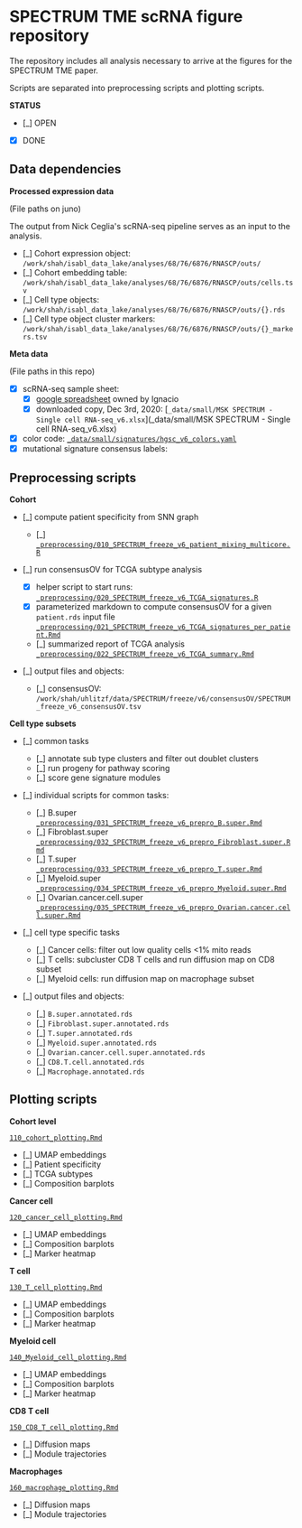 # SPECTRUM TME scRNA figure repository

The repository includes all analysis necessary to arrive at the figures for the SPECTRUM TME paper. 

Scripts are separated into preprocessing scripts and plotting scripts. 

**STATUS**

- [_] OPEN
- [x] DONE

## Data dependencies

**Processed expression data** 

(File paths on juno) 

The output from Nick Ceglia's scRNA-seq pipeline serves as an input to the analysis. 

- [_] Cohort expression object: `/work/shah/isabl_data_lake/analyses/68/76/6876/RNASCP/outs/`
- [_] Cohort embedding table: `/work/shah/isabl_data_lake/analyses/68/76/6876/RNASCP/outs/cells.tsv`
- [_] Cell type objects: `/work/shah/isabl_data_lake/analyses/68/76/6876/RNASCP/outs/{}.rds`
- [_] Cell type object cluster markers: `/work/shah/isabl_data_lake/analyses/68/76/6876/RNASCP/outs/{}_markers.tsv`

**Meta data** 

(File paths in this repo) 

- [x] scRNA-seq sample sheet: 
    - [x] [google spreadsheet](https://docs.google.com/spreadsheets/d/1plhIL1rH2IuQ8b_komjAUHKKrnYPNDyhvNNRsTv74u8/edit?ts=5d406b84#gid=1078838729) owned by Ignacio
    - [x] downloaded copy, Dec 3rd, 2020: [`_data/small/MSK SPECTRUM - Single cell RNA-seq_v6.xlsx`](_data/small/MSK SPECTRUM - Single cell RNA-seq_v6.xlsx)
- [x] color code: [`_data/small/signatures/hgsc_v6_colors.yaml`](_data/small/signatures/hgsc_v6_colors.yaml)
- [x] mutational signature consensus labels: 

## Preprocessing scripts

**Cohort** 

- [_] compute patient specificity from SNN graph
    - [_] [`_preprocessing/010_SPECTRUM_freeze_v6_patient_mixing_multicore.R`](_preprocessing/010_SPECTRUM_freeze_v6_patient_mixing_multicore.R)
- [_] run consensusOV for TCGA subtype analysis 
    - [x] helper script to start runs: [`_preprocessing/020_SPECTRUM_freeze_v6_TCGA_signatures.R`](_preprocessing/020_SPECTRUM_freeze_v6_TCGA_signatures.R)
    - [x] parameterized markdown to compute consensusOV for a given `patient.rds` input file [`_preprocessing/021_SPECTRUM_freeze_v6_TCGA_signatures_per_patient.Rmd`](_preprocessing/021_SPECTRUM_freeze_v6_TCGA_signatures_per_patient.Rmd)
    - [_] summarized report of TCGA analysis [`_preprocessing/022_SPECTRUM_freeze_v6_TCGA_summary.Rmd`](_preprocessing/022_SPECTRUM_freeze_v6_TCGA_summary.Rmd)

- [_] output files and objects:
    - [_] consensusOV: `/work/shah/uhlitzf/data/SPECTRUM/freeze/v6/consensusOV/SPECTRUM_freeze_v6_consensusOV.tsv`

**Cell type subsets**

- [_] common tasks
    - [_] annotate sub type clusters and filter out doublet clusters
    - [_] run progeny for pathway scoring
    - [_] score gene signature modules

- [_] individual scripts for common tasks:
    - [_] B.super [`_preprocessing/031_SPECTRUM_freeze_v6_prepro_B.super.Rmd`](_preprocessing/031_SPECTRUM_freeze_v6_prepro_B.super.Rmd)
    - [_] Fibroblast.super [`_preprocessing/032_SPECTRUM_freeze_v6_prepro_Fibroblast.super.Rmd`](_preprocessing/032_SPECTRUM_freeze_v6_prepro_Fibroblast.super.Rmd)
    - [_] T.super [`_preprocessing/033_SPECTRUM_freeze_v6_prepro_T.super.Rmd`](_preprocessing/033_SPECTRUM_freeze_v6_prepro_T.super.Rmd)
    - [_] Myeloid.super [`_preprocessing/034_SPECTRUM_freeze_v6_prepro_Myeloid.super.Rmd`](_preprocessing/034_SPECTRUM_freeze_v6_prepro_Myeloid.super.Rmd)
    - [_] Ovarian.cancer.cell.super [`_preprocessing/035_SPECTRUM_freeze_v6_prepro_Ovarian.cancer.cell.super.Rmd`](_preprocessing/035_SPECTRUM_freeze_v6_prepro_Ovarian.cancer.cell.super.Rmd)
    
- [_] cell type specific tasks
    - [_] Cancer cells: filter out low quality cells <1% mito reads
    - [_] T cells: subcluster CD8 T cells and run diffusion map on CD8 subset
    - [_] Myeloid cells: run diffusion map on macrophage subset

- [_] output files and objects:
    - [_] `B.super.annotated.rds`
    - [_] `Fibroblast.super.annotated.rds`
    - [_] `T.super.annotated.rds`
    - [_] `Myeloid.super.annotated.rds`
    - [_] `Ovarian.cancer.cell.super.annotated.rds`
    - [_] `CD8.T.cell.annotated.rds`
    - [_] `Macrophage.annotated.rds`


## Plotting scripts

**Cohort level**

[`110_cohort_plotting.Rmd`](110_cohort_plotting.Rmd)

- [_] UMAP embeddings
- [_] Patient specificity
- [_] TCGA subtypes
- [_] Composition barplots

**Cancer cell**

[`120_cancer_cell_plotting.Rmd`](120_cancer_cell_plotting.Rmd)

- [_] UMAP embeddings
- [_] Composition barplots
- [_] Marker heatmap

**T cell**

[`130_T_cell_plotting.Rmd`](130_T_cell_plotting.Rmd)

- [_] UMAP embeddings
- [_] Composition barplots
- [_] Marker heatmap

**Myeloid cell**

[`140_Myeloid_cell_plotting.Rmd`](140_Myeloid_cell_plotting.Rmd)

- [_] UMAP embeddings
- [_] Composition barplots
- [_] Marker heatmap

**CD8 T cell**

[`150_CD8_T_cell_plotting.Rmd`](150_CD8_T_cell_plotting.Rmd)

- [_] Diffusion maps
- [_] Module trajectories

**Macrophages**

[`160_macrophage_plotting.Rmd`](160_macrophage_plotting.Rmd)

- [_] Diffusion maps
- [_] Module trajectories



